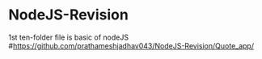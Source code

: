 # NodeJS-Revision
1st ten-folder file is basic of nodeJS
#https://github.com/prathameshjadhav043/NodeJS-Revision/Quote_app/
